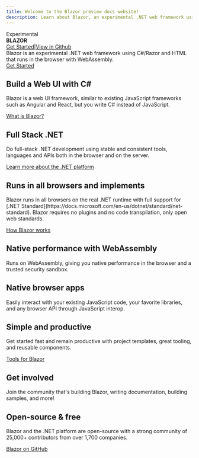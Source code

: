 ```yaml
---
title: Welcome to the Blazor preview docs website!
description: Learn about Blazor, an experimental .NET web framework using C#/Razor and HTML that runs in the browser with WebAssembly.
---
```

<div class="cr cr-top cr-right cr-sticky cr-green">Experimental</div>
<div class="hero">
  <div class="wrap">
    <div class="text">
      <strong>BLAZOR</strong>
    </div>
    <div class="buttons-unit-small">
      <a class="version-link" href="#">Get Started</a><span>|</span><a class="github-link" href="/docs/get-started.html">View in Github</a>
    </div>
    <div class="minitext">
        Blazor is an experimental .NET web framework using C#/Razor and HTML that runs in the browser with WebAssembly.
    </div>
    <div class="buttons-unit">
      <a href="/docs/get-started.html" class="button"><i class="glyphicon glyphicon-send"></i>Get Started</a>
    </div>
  </div>
</div>
<div class="key-section">
  <div class="container">
    <div class="row">
      <div class="col-md-8 col-md-offset-2">
        <i class="glyphicon glyphicon-wrench"></i>
        <section>
          <h2>Build a Web UI with C#</h2>
          <p class="lead">Blazor is a web UI framework, similar to existing JavaScript frameworks such as Angular and React, but you write C# instead of JavaScript.</p>
          <a href="https://github.com/aspnet/Blazor/wiki/FAQ" class="btn btn-primary">What is Blazor?</a>
        </section>
      </div>
    </div>
  </div>
</div>
<div class="counter-key-section">
  <div class="container">
    <div class="row">
      <div class="col-md-8 col-md-offset-2">
        <section>
          <h2>Full Stack .NET</h2>
          <p class="lead">Do full-stack .NET development using stable and consistent tools, languages and APIs both in the browser and on the server.</p>
          <a href="https://www.microsoft.com/net" class="btn btn-primary">Learn more about the .NET platform</a>
        </section>
        <i class="glyphicon glyphicon-tasks"></i>
      </div>
    </div>
  </div>
</div>
<div class="key-section">
  <div class="container content">
    <div class="row">
      <div class="col-md-8 col-md-offset-2">
        <i class="glyphicon glyphicon-globe"></i>
        <section>
          <h2>Runs in all browsers and implements</h2>
          <p class="lead">Blazor runs in all browsers on the real .NET runtime with full support for [.NET Standard](https://docs.microsoft.com/en-us/dotnet/standard/net-standard). Blazor requires no plugins and no code transpilation, only open web standards.</p>
          <a href="/docs/introduction/index.html" class="btn btn-primary">How Blazor works</a>
        </section>
      </div>
    </div>
</div>
<div class="counter-key-section">
  <div class="container">
    <div class="row">
      <div class="col-md-8 col-md-offset-2">
        <section>
          <h2>Native performance with WebAssembly</h2>
          <p class="lead">Runs on WebAssembly, giving you native performance in the browser and a trusted security sandbox.</p>
        </section>
        <i class="glyphicon glyphicon-fire"></i>
      </div>
    </div>
  </div>
</div>
<div class="key-section">
  <div class="container content">
    <div class="row">
      <div class="col-md-8 col-md-offset-2">
        <i class="glyphicon glyphicon-transfer"></i>
        <section>
          <h2>Native browser apps</h2>
          <p class="lead">Easily interact with your existing JavaScript code, your favorite libraries, and any browser API through JavaScript interop.</p>
        </section>
      </div>
    </div>
</div>
<div class="counter-key-section">
  <div class="container">
    <div class="row">
      <div class="col-md-8 col-md-offset-2">
        <section>
          <h2>Simple and productive</h2>
          <p class="lead">Get started fast and remain productive with project templates, great tooling, and reusable components.</p>
          <a href="https://marketplace.visualstudio.com/items?itemName=aspnet.blazor" class="btn btn-primary">Tools for Blazor</a>
        </section>
        <i class="glyphicon glyphicon-console"></i>
      </div>
    </div>
  </div>
</div>
<div class="key-section">
  <div class="container content">
    <div class="row">
      <div class="col-md-8 col-md-offset-2">
        <i class="glyphicon glyphicon-user"></i>
        <section>
          <h2>Get involved</h2>
          <p class="lead">Join the community that's building Blazor, writing documentation, building samples, and more!</p>
        </section>
      </div>
    </div>
</div>
<div class="counter-key-section">
  <div class="container">
    <div class="row">
      <div class="col-md-8 col-md-offset-2">
        <section>
          <h2>Open-source & free </h2>
          <p class="lead">Blazor and the .NET platform are open-source with a strong community of 25,000+ contributors from over 1,700 companies.</p>
          <a href="https://github.com/aspnet/blazor" class="btn btn-primary">Blazor on GitHub</a>
        </section>
        <i class="glyphicon glyphicon-road"></i>
      </div>
    </div>
  </div>
</div>